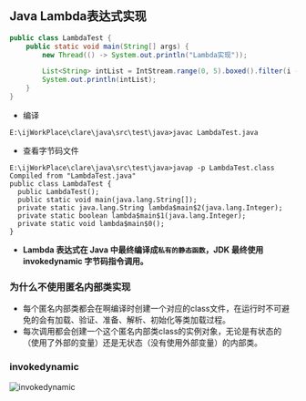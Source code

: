 ## Java Lambda表达式实现

```java
public class LambdaTest {
    public static void main(String[] args) {
        new Thread(() -> System.out.println("Lambda实现"));

        List<String> intList = IntStream.range(0, 5).boxed().filter(i -> i < 3).map(i -> i + "").collect(Collectors.toList());
        System.out.println(intList);
    }
}
```

* 编译

```
E:\ijWorkPlace\clare\java\src\test\java>javac LambdaTest.java
```

* 查看字节码文件

```
E:\ijWorkPlace\clare\java\src\test\java>javap -p LambdaTest.class
Compiled from "LambdaTest.java"
public class LambdaTest {
  public LambdaTest();
  public static void main(java.lang.String[]);
  private static java.lang.String lambda$main$2(java.lang.Integer);
  private static boolean lambda$main$1(java.lang.Integer);
  private static void lambda$main$0();
}
```

* **Lambda 表达式在 Java 中最终编译成`私有的静态函数`，JDK 最终使用 invokedynamic 字节码指令调用。**

### 为什么不使用匿名内部类实现

* 每个匿名内部类都会在啊编译时创建一个对应的class文件，在运行时不可避免的会有加载、验证、准备、解析、初始化等类加载过程。
* 每次调用都会创建一个这个匿名内部类class的实例对象，无论是有状态的（使用了外部的变量）还是无状态（没有使用外部变量）的内部类。

### invokedynamic

![invokedynamic](https://cdn.jsdelivr.net/gh/ClareTung/ImageHostingService/img/invokedynamic.jpg)

